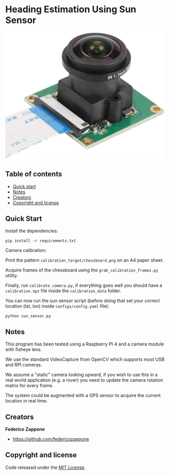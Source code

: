 # Heading Estimation Using Sun Sensor

![image](images/camera.jpg)

## Table of contents

- [Quick start](#quick-start)
- [Notes](#notes)
- [Creators](#creators)
- [Copyright and license](#copyright-and-license)

## Quick Start

Install the dependencies:

```
pip install -r requirements.txt
```

Camera calibration:

Print the pattern ```calibration_target/chessboard.png``` on an A4 paper sheet.

Acquire frames of the chessboard using the ```grab_calibration_frames.py``` utility.

Finally, run ```calibrate_camera.py```, if everything goes well you should have a ```calibration.npz``` file inside the ```calibration_data``` folder.

You can now run the sun sensor script (before doing that set your correct location (lat, lon) inside ```configs/config.yaml``` file):

```
python sun_sensor.py
```

## Notes

This program has been tested using a Raspberry PI 4 and a camera module with fisheye lens.

We use the standard VideoCapture from OpenCV which supports most USB and RPI cameras.

We assume a "static" camera looking upward, if you wish to use this in a real world application (e.g. a rover) you need to update the camera rotation matrix for every frame.

The system could be augmented with a GPS sensor to acquire the current location in real time.

## Creators

**Federico Zappone**

- <https://github.com/federicozappone>

## Copyright and license

Code released under the [MIT License](https://github.com/federicozappone/sun_sensor_heading_estimation/LICENSE.md).
